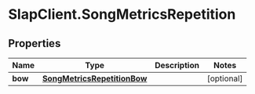 # SlapClient.SongMetricsRepetition

## Properties

Name | Type | Description | Notes
------------ | ------------- | ------------- | -------------
**bow** | [**SongMetricsRepetitionBow**](SongMetricsRepetitionBow.md) |  | [optional] 


